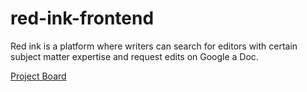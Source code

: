 # red-ink-frontend

Red ink is a platform where writers can search for editors with certain subject matter expertise and request edits on Google a Doc.

[Project Board](https://www.notion.so/ae18c13168bf48d1b46de7362bcd9d7f?v=f2758a96206a49e2a3974548d2580d6f)

